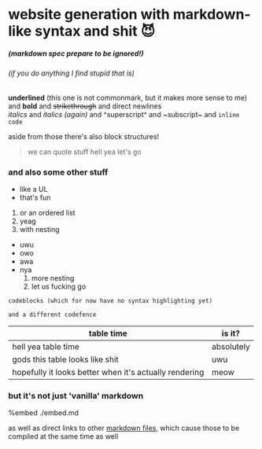 # website generation with markdown-like syntax and shit 😈
##### (markdown spec prepare to be ignored!)
###### (if you do anything I find stupid that is)

__underlined__ (this one is not commonmark, but it makes more sense to me) and **bold** and ~~strikethrough~~ and direct newlines\
_italics_ and *italics (again)* and ^superscript^ and ~subscript~ and `inline code`

aside from those there's also block structures!

> we can quote stuff
> hell yea
> let's go

### and also some other stuff

- like a UL
- that's fun

1) or an ordered list
2) yeag
3) with nesting
  - uwu
  - owo
  - awa
  - nya
    1. more nesting
    2. let us fucking go

```
codeblocks (which for now have no syntax highlighting yet)
```

~~~
and a different codefence
~~~

| table time | is it? |
|------------|--------|
| hell yea table time | absolutely |
| gods this table looks like shit | uwu |
| hopefully it looks better when it's actually rendering | meow |

### but it's not just 'vanilla' markdown

%embed ./embed.md

as well as direct links to other [markdown files](%./linked.md), which cause those to be compiled at the same time as well
